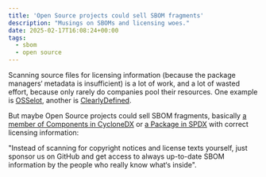 ```yaml
---
title: 'Open Source projects could sell SBOM fragments'
description: "Musings on SBOMs and licensing woes."
date: 2025-02-17T16:08:24+00:00
tags:
  - sbom
  - open source
---
```

Scanning source files for licensing information (because the package managers‘ metadata is insufficient) is a lot of work, and a lot of wasted effort, because only rarely do companies pool their resources. One example is [OSSelot](https://www.osselot.org/), another is [ClearlyDefined](https://clearlydefined.io/).

But maybe Open Source projects could sell SBOM fragments, basically [a member of Components in CycloneDX](https://cyclonedx.org/docs/1.6/json/#components ) or [a Package in SPDX](https://spdx.github.io/spdx-spec/v2.3/package-information/ ) with correct licensing information:

"Instead of scanning for copyright notices and license texts yourself, just sponsor us on GitHub and get access to always up-to-date SBOM information by the people who really know what‘s inside".
